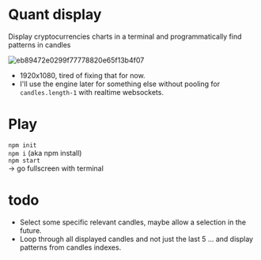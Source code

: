 # Quant display

Display cryptocurrencies charts in a terminal and programmatically find patterns in candles

![eb89472e0299f77778820e65f13b4f07](https://user-images.githubusercontent.com/62376262/130337441-7c5c5fcd-2083-48a6-a764-ff1089cea15c.png)  
  
 * 1920x1080, tired of fixing that for now.  
 * I'll use the engine later for something else without pooling for `candles.length-1` with realtime websockets.  

# Play 

`npm init`  
`npm i` (aka npm install)  
`npm start`  
-> go fullscreen with terminal  
  
# todo

* Select some specific relevant candles, maybe allow a selection in the future.
* Loop through all displayed candles and not just the last 5 ... and display patterns from candles indexes.
